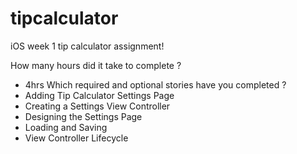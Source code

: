 tipcalculator
=============

iOS week 1 tip calculator assignment!

How many hours did it take to complete ? 
- 4hrs 
Which required and optional stories have you completed ? 
- Adding Tip Calculator Settings Page
- Creating a Settings View Controller
- Designing the Settings Page
- Loading and Saving
- View Controller Lifecycle

